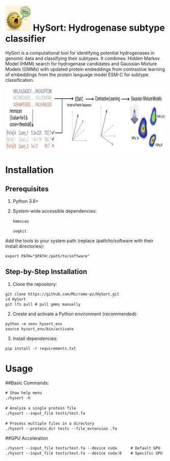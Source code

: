 # <img src="images/icon.jpg" alt="Icon" width="80" height="80" /> HySort: Hydrogenase subtype classifier

HySort is a computational tool for identifying potential hydrogenases in genomic data and classifying their subtypes. It combines: Hidden Markov Model (HMM) search for hydrogenase candidates and Gaussian Mixture Models (GMMs) with updated protein embeddings from contrastive learning of embeddings from the protein language model ESM-C for subtype classification. 

<img src="images/HySort.jpeg" alt="Workflow" width="800" height="200"/>

# Installation
## Prerequisites
1. Python 3.8+
2. System-wide accessible dependencies:

	`hmmscan`
	
	`seqkit`

Add the tools to your system path (replace /path/to/software with their install directories):
```
export PATH="$PATH:/path/to/software"
```

## Step-by-Step Installation
1. Clone the repository:
```
git clone https://github.com/Microme-pz/HySort.git
cd HySort
git lfs pull # pull gmms manually 
```
2. Create and activate a Python environment (recommended):
```
python -m venv hysort_env
source hysort_env/bin/activate
```
3. Install dependencies:
```
pip install -r requirements.txt
```

# Usage
##Basic Commands:
```
# Show help menu
./hysort -h

# Analyze a single protein file
./hysort --input_file tests/test.fa

# Process multiple files in a directory
./hysort --protein_dir tests --file_extension .fa
```
##GPU Acceleration
```
./hysort --input_file tests/test.fa --device cuda      # Default GPU
./hysort --input_file tests/test.fa --device cuda:0    # Specific GPU
```

